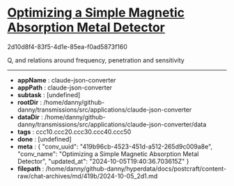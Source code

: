 # [Optimizing a Simple Magnetic Absorption Metal Detector](https://claude.ai/chat/419b96cb-4523-451d-a512-265d9c009a8e)

2d10d8f4-83f5-4d1e-85ea-f0ad5873f160

Q, and relations around frequency, penetration and sensitivity

---

* **appName** : claude-json-converter
* **appPath** : claude-json-converter
* **subtask** : [undefined]
* **rootDir** : /home/danny/github-danny/transmissions/src/applications/claude-json-converter
* **dataDir** : /home/danny/github-danny/transmissions/src/applications/claude-json-converter/data
* **tags** : ccc10.ccc20.ccc30.ccc40.ccc50
* **done** : [undefined]
* **meta** : {
  "conv_uuid": "419b96cb-4523-451d-a512-265d9c009a8e",
  "conv_name": "Optimizing a Simple Magnetic Absorption Metal Detector",
  "updated_at": "2024-10-05T19:40:36.703615Z"
}
* **filepath** : /home/danny/github-danny/hyperdata/docs/postcraft/content-raw/chat-archives/md/419b/2024-10-05_2d1.md